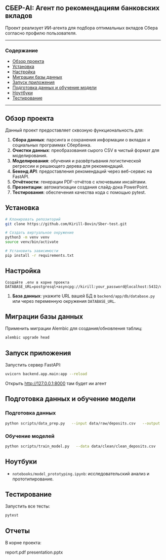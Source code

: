 ## СБЕР-AI: Агент по рекомендациям банковских вкладов

Проект реализует ИИ-агента для подбора оптимальных вкладов Сбера согласно профилю пользователя.

---

### Содержание

- [Обзор проекта](#обзор-проекта)
- [Установка](#установка)
- [Настройка](#настройка)
- [Миграции базы данных](#миграции-базы-данных)
- [Запуск приложения](#запуск-приложения)
- [Подготовка данных и обучение модели](#подготовка-данных-и-обучение-модели)
- [Ноутбуки](#ноутбуки)
- [Тестирование](#тестирование)


---

## Обзор проекта

Данный проект предоставляет сквозную функциональность для:
1. **Сбора данных**: парсинга и сохранения информации о вкладах и социальных программах Сбербанка.
2. **Очистки данных**: преобразования сырого CSV в чистый формат для моделирования.
3. **Моделирования**: обучения и развёртывания логистической регрессии и решающего дерева для рекомендаций.
4. **Бекенд API**: предоставления рекомендаций через веб-сервис на FastAPI.
5. **Отчётности**: генерации PDF-отчётов с ключевыми инсайтами.
6. **Презентации**: автоматизации создания слайд-дока PowerPoint.
7. **Тестирования**: обеспечения качества кода с помощью pytest.

## Установка

```bash
# Клонировать репозиторий
git clone https://github.com/Kirill-Bovin/Sber-test.git

# Создать виртуальное окружение
python3 -m venv venv
source venv/bin/activate

# Установить зависимости
pip install -r requirements.txt
```

## Настройка
```
Создайте .env в корне проекта DATABASE_URL=postgresql+asyncpg://kirill:your_password@localhost:5432/deposit_db
 ```

1. **База данных**: укажите URL вашей БД в `backend/app/db/database.py` или через переменную окружения `DATABASE_URL`.
## Миграции базы данных

Применить миграции Alembic для создания/обновления таблиц:

```bash
alembic upgrade head
```

## Запуск приложения

Запустить сервер FastAPI:

```bash
uvicorn backend.app.main:app --reload
```
Открыть http://127.0.0.1:8000 там будет ии агент


## Подготовка данных и обучение модели

### Подготовка данных

```bash
python scripts/data_prep.py   --input data/raw/deposits.csv   --output data/clean/clean_deposits.csv
```

### Обучение моделей

```bash
python scripts/train_model.py   --data data/clean/clean_deposits.csv   --model-output models/logreg_rec.joblib   --model-output models/decision_tree_rec.joblib
```

## Ноутбуки

- `notebooks/model_prototyping.ipynb`: исследовательский анализ и прототипирование.

## Тестирование

Запустить все тесты:

```bash
pytest
```

## Отчеты
В корне проекта:

report.pdf
presentation.pptx
